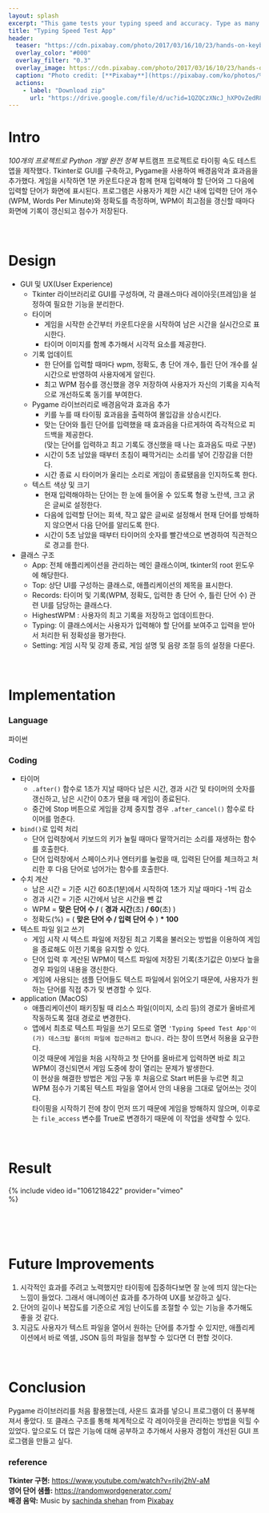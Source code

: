 ```yaml
---
layout: splash
excerpt: "This game tests your typing speed and accuracy. Type as many words as you can in 1 minute, and challenge yourself to beat your highest score."
title: "Typing Speed Test App"
header:
  teaser: "https://cdn.pixabay.com/photo/2017/03/16/10/23/hands-on-keyboard-2148723_1280.jpg"
  overlay_color: "#000"
  overlay_filter: "0.3"
  overlay_image: https://cdn.pixabay.com/photo/2017/03/16/10/23/hands-on-keyboard-2148723_1280.jpg
  caption: "Photo credit: [**Pixabay**](https://pixabay.com/ko/photos/%ED%82%A4%EB%B3%B4%EB%93%9C%EC%97%90-%EC%86%90-%EA%B1%B4%EB%B0%98-%EC%BB%B4%ED%93%A8%ED%8C%85-2148723/)"
  actions:
    - label: "Download zip"
      url: "https://drive.google.com/file/d/uc?id=1QZQCzXNcJ_hXPOvZedR8R_uJXghEi-bQ&export=download"
---
```


# Intro

*100개의 프로젝트로 Python 개발 완전 정복* 부트캠프 프로젝트로 타이핑 속도 테스트 앱을 제작했다. Tkinter로 GUI를 구축하고, Pygame을 사용하여 배경음악과 효과음을 추가했다. 게임을 시작하면 1분 카운트다운과 함께 현재 입력해야 할 단어와 그 다음에 입력할 단어가 화면에 표시된다. 프로그램은 사용자가 제한 시간 내에 입력한 단어 개수(WPM, Words Per Minute)와 정확도를 측정하며, WPM이 최고점을 갱신할 때마다 화면에 기록이 갱신되고 점수가 저장된다.
<br><br><br>

# Design

- GUI 및 UX(User Experience)
   - Tkinter 라이브러리로 GUI를 구성하며, 각 클래스마다 레이아웃(프레임)을 설정하여 필요한 기능을 분리한다.
   - 타이머
      - 게임을 시작한 순간부터 카운트다운을 시작하여 남은 시간을 실시간으로 표시한다.
      - 타이머 이미지를 함께 추가해서 시각적 요소를 제공한다.
   - 기록 업데이트
      - 한 단어를 입력할 때마다 wpm, 정확도, 총 단어 개수, 틀린 단어 개수를 실시간으로 반영하여 사용자에게 알린다.
      - 최고 WPM 점수를 갱신했을 경우 저장하여 사용자가 자신의 기록을 지속적으로 개선하도록 동기를 부여한다.
   - Pygame 라이브러리로 배경음악과 효과음 추가
      - 키를 누를 때 타이핑 효과음을 출력하여 몰입감을 상승시킨다.
      - 맞는 단어와 틀린 단어를 입력했을 때 효과음을 다르게하여 즉각적으로 피드백을 제공한다.    
      (맞는 단어를 입력하고 최고 기록도 갱신했을 때 나는 효과음도 따로 구분)
      - 시간이 5초 남았을 때부터 초침이 째깍거리는 소리를 넣어 긴장감을 더한다.
      - 시간 종료 시 타이머가 울리는 소리로 게임이 종료됐음을 인지하도록 한다.
   - 텍스트 색상 및 크기
      - 현재 입력해야하는 단어는 한 눈에 들어올 수 있도록 형광 노란색, 크고 굵은 글씨로 설정한다.
      - 다음에 입력할 단어는 회색, 작고 얇은 글씨로 설정해서 현재 단어를 방해하지 않으면서 다음 단어를 알리도록 한다.
      - 시간이 5초 남았을 때부터 타이머의 숫자를 빨간색으로 변경하여 직관적으로 경고를 한다.
- 클래스 구조
   - App: 전체 애플리케이션을 관리하는 메인 클래스이며, tkinter의 root 윈도우에 해당한다.
   - Top: 상단 UI를 구성하는 클래스로, 애플리케이션의 제목을 표시한다.
   - Records: 타이머 및 기록(WPM, 정확도, 입력한 총 단어 수, 틀린 단어 수) 관련 UI를 담당하는 클래스다.
   - HighestWPM : 사용자의 최고 기록을 저장하고 업데이트한다.
   - Typing: 이 클래스에서는 사용자가 입력해야 할 단어를 보여주고 입력을 받아서 처리한 뒤 정확성을 평가한다.
   - Setting: 게임 시작 및 강제 종료, 게임 설명 및 음량 조절 등의 설정을 다룬다.
<br><br><br>

# Implementation

### Language

파이썬

### Coding

- 타이머
   - `.after()` 함수로 1초가 지날 때마다 남은 시간, 경과 시간 및 타이머의 숫자를 갱신하고, 남은 시간이 0초가 됐을 때 게임이 종료된다.
   - 중간에 Stop 버튼으로 게임을 강제 중지할 경우 `.after_cancel()` 함수로 타이머를 멈춘다.
- `bind()`로 입력 처리
   - 단어 입력창에서 키보드의 키가 눌릴 때마다 딸깍거리는 소리를 재생하는 함수를 호출한다.
   - 단어 입력창에서 스페이스키나 엔터키를 눌렀을 때, 입력된 단어를 체크하고 처리한 후 다음 단어로 넘어가는 함수를 호출한다.
- 수치 계산
   - 남은 시간 = 기준 시간 60초(1분)에서 시작하여 1초가 지날 때마다 -1씩 감소
   - 경과 시간 = 기준 시간에서 남은 시간을 뺀 값 
   - WPM = **맞은 단어 수 /** ( **경과 시간**(초) **/ 60**(초) )
   - 정확도(%) = ( **맞은 단어 수 / 입력 단어 수** ) **\* 100**
- 텍스트 파일 읽고 쓰기
   - 게임 시작 시 텍스트 파일에 저장된 최고 기록을 불러오는 방법을 이용하여 게임을 종료해도 이전 기록을 유지할 수 있다.
   - 단어 입력 후 계산된 WPM이 텍스트 파일에 저장된 기록(초기값은 0)보다 높을 경우 파일의 내용을 갱신한다.
   - 게임에 사용되는 샘플 단어들도 텍스트 파일에서 읽어오기 때문에, 사용자가 원하는 단어를 직접 추가 및 변경할 수 있다.
- application (MacOS)
   - 애플리케이션이 패키징될 때 리소스 파일(이미지, 소리 등)의 경로가 올바르게 작동하도록 절대 경로로 변경한다.
   - 앱에서 최초로 텍스트 파일을 쓰기 모드로 열면 `'Typing Speed Test App'이(가) 데스크탑 폴더의 파일에 접근하려고 합니다.` 라는 창이 뜨면서 허용을 요구한다.   
   이것 때문에 게임을 처음 시작하고 첫 단어를 올바르게 입력하면 바로 최고 WPM이 갱신되면서 게임 도중에 창이 열리는 문제가 발생한다.    
   이 현상을 해결한 방법은 게임 구동 후 처음으로 Start 버튼을 누르면 최고 WPM 점수가 기록된 텍스트 파일을 열어서 안의 내용을 그대로 덮어쓰는 것이다.  
   타이핑을 시작하기 전에 창이 먼저 뜨기 때문에 게임을 방해하지 않으며, 이후로는 `file_access` 변수를 True로 변경하기 때문에 이 작업을 생략할 수 있다.
<br><br><br>

# Result

<div style="width: 70%;">{% include video id="1061218422" provider="vimeo" %}</div>

<br><br><br>

# Future Improvements

1. 시각적인 효과를 주려고 노력했지만 타이핑에 집중하다보면 잘 눈에 띄지 않는다는 느낌이 들었다. 그래서 애니메이션 효과를 추가하여 UX를 보강하고 싶다.
2. 단어의 길이나 복잡도를 기준으로 게임 난이도를 조절할 수 있는 기능을 추가해도 좋을 것 같다.
3. 지금도 사용자가 텍스트 파일을 열어서 원하는 단어를 추가할 수 있지만, 애플리케이션에서 바로 엑셀, JSON 등의 파일을 첨부할 수 있다면 더 편할 것이다.
<br><br><br>

# Conclusion

Pygame 라이브러리를 처음 활용했는데, 사운드 효과를 넣으니 프로그램이 더 풍부해져서 좋았다. 또 클래스 구조를 통해 체계적으로 각 레이아웃을 관리하는 방법을 익힐 수 있었다. 앞으로도 더 많은 기능에 대해 공부하고 추가해서 사용자 경험이 개선된 GUI 프로그램을 만들고 싶다.
<br>

### reference

**Tkinter 구현:** <https://www.youtube.com/watch?v=rilvj2hV-aM>    
**영어 단어 샘플:** <https://randomwordgenerator.com/>    
**배경 음악:** Music by <a href="https://pixabay.com/ko/users/sachinda4684-47311951/?utm_source=link-attribution&utm_medium=referral&utm_campaign=music&utm_content=289143">sachinda shehan</a> from <a href="https://pixabay.com//?utm_source=link-attribution&utm_medium=referral&utm_campaign=music&utm_content=289143">Pixabay</a>




